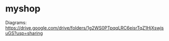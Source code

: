 # myshop

Diagrams: https://drive.google.com/drive/folders/1g2WS0PTpqqLRC6eisrTqZ1HjXswjsuGS?usp=sharing
